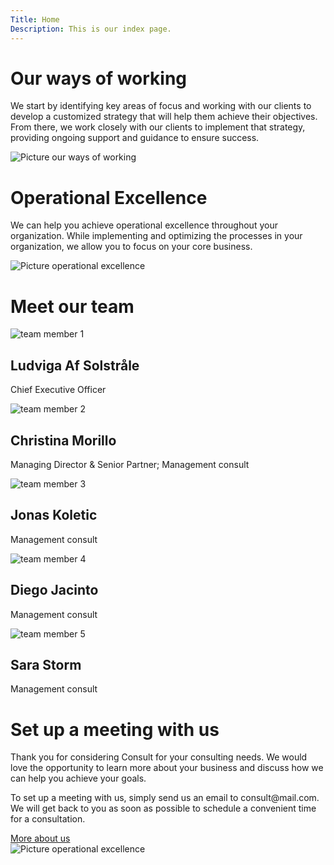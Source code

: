 ```yaml
---
Title: Home
Description: This is our index page.
---
```


<div class="inner-section">
    <div class="p-right">
        <h1>Our ways of working</h1>
        <p>We start by identifying key areas of focus and working with our clients to develop a customized strategy that will help them achieve their objectives. From there, we work closely with our clients to implement that strategy, providing ongoing support and guidance to ensure success.</p>
    </div>
    <div class="float-right">
        <picture>
            <source media="(min-width: 800px)" srcset="%base_url%/image/pexels-fauxels.jpg?q=20&w=40%">
            <img src="%base_url%/image/pexels-fauxels.jpg?q=20" alt="Picture our ways of working">
        </picture>
    </div>
</div>
<div class="inner-section">
    <div class="p-left">
        <h1>Operational Excellence</h1>
        <p>We can help you achieve operational excellence throughout your organization. While implementing and optimizing the processes in your organization, we allow you to focus on your core business.</p>
    </div>
    <div class="float-left">
        <picture>
            <source media="(min-width: 800px)" srcset="%base_url%/image/pexels-the-coach-space.jpg?q=20&w=40%">
            <img src="%base_url%/image/pexels-the-coach-space.jpg?q=20" alt="Picture operational excellence">
        </picture>
    </div>
</div>

<div class="team">
    <div class="inner-section-team">
        <h1>Meet our team</h1>
        <div class="team-member">
            <div class="team-wrap-img">
                <picture>
                    <source media="(min-width: 800px)" srcset="%base_url%/image/ludviga-solstrole.jpg?w=300&h=300&q=100&crop-to-fit">
                    <img src="%base_url%/image/ludviga-solstrole.jpg?w=200&h=200&q=100&crop-to-fit" alt="team member 1">
                </picture>
            </div>
            <h2>Ludviga Af Solstråle</h2>
            <p>Chief Executive Officer</p>
        </div>
        <div class="team-member">
            <div class="team-wrap-img">
                <picture>
                    <source media="(min-width: 800px)" srcset="%base_url%/image/christina-morillo.jpg?w=300&h=300&q=100&crop-to-fit">
                    <img src="%base_url%/image/christina-morillo.jpg?w=200&h=200&q=100&crop-to-fit" alt="team member 2">
                </picture>
            </div>
            <h2>Christina Morillo</h2>
            <p>Managing Director & Senior Partner; Management consult</p>
        </div>
        <div class="team-member">
            <div class="team-wrap-img">
                <picture>
                    <source media="(min-width: 800px)" srcset="%base_url%/image/pexels-becerra.jpg?w=300&h=300&q=100&crop-to-fit">
                    <img src="%base_url%/image/pexels-becerra.jpg?w=200&h=200&q=100&crop-to-fit" alt="team member 3">
                </picture>
            </div>
            <h2>Jonas Koletic</h2>
            <p>Management consult</p>
        </div>
        <div class="team-member">
            <div class="team-wrap-img">
                <picture>
                    <source media="(min-width: 800px)" srcset="%base_url%/image/diego-jacinto.jpg?w=300&h=300&q=100&crop-to-fit">
                    <img src="%base_url%/image/diego-jacinto.jpg?w=200&h=200&q=100&crop-to-fit" alt="team member 4">
                </picture>
            </div>
            <h2>Diego Jacinto</h2>
            <p>Management consult</p>
        </div>
        <div class="team-member">
            <div class="team-wrap-img">
                <picture>
                    <source media="(min-width: 800px)" srcset="%base_url%/image/sara-storm.jpg?w=300&h=300&q=100&crop-to-fit">
                    <img src="%base_url%/image/sara-storm.jpg?w=200&h=200&q=100&crop-to-fit" alt="team member 5">
                </picture>
            </div>
            <h2>Sara Storm</h2>
            <p>Management consult</p>
        </div>
    </div>
</div>

<div class="inner-section-about">
    <h1>Set up a meeting with us</h1>
    <div class="p-right">
        <p>Thank you for considering Consult for your consulting needs. We would love the opportunity to learn more about your business and discuss how we can help you achieve your goals.</p>
        <p>To set up a meeting with us, simply send us an email to consult@mail.com. We will get back to you as soon as possible to schedule a convenient time for a consultation.</p>
        <a href="about" class="about" role="button">More about us</a>
    </div>
    <div class="float-right">
        <picture>
            <source media="(min-width: 800px)" srcset="%base_url%/image/pexels-computers.jpg?q=20&w=40%">
            <img src="%base_url%/image/pexels-computers.jpg?q=20" alt="Picture operational excellence">
        </picture>
    </div>
</div>